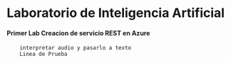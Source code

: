 # Laboratorio de Inteligencia Artificial

#### Primer Lab Creacion de servicio REST en Azure
		interpretar audio y pasarlo a texto
		Linea de Prueba
		
